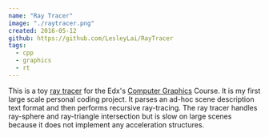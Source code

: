 ```yaml
---
name: "Ray Tracer"
image: "./raytracer.png"
created: 2016-05-12
github: https://github.com/LesleyLai/RayTracer
tags:
  - cpp
  - graphics
  - rt
---
```


This is a toy [ray tracer](<https://en.wikipedia.org/wiki/Ray_tracing_(graphics)>) for the Edx's [Computer Graphics](https://www.edx.org/course/computer-graphics-uc-san-diegox-cse167x-3) Course. It is my first large scale personal coding project. It parses an ad-hoc scene description text format and then performs recursive ray-tracing. The ray tracer handles ray-sphere and ray-triangle intersection but is slow on large scenes because it does not implement any acceleration structures.
